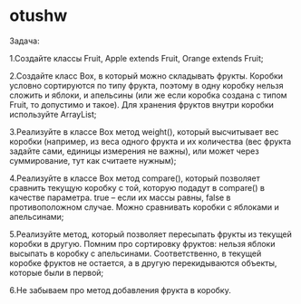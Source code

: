 # otushw
Задача:

1.Создайте классы Fruit, Apple extends Fruit, Orange extends Fruit;

2.Создайте класс Box, в который можно складывать фрукты. Коробки условно сортируются по типу фрукта, поэтому в одну коробку нельзя сложить и яблоки, и апельсины (или же если коробка создана с типом Fruit, то допустимо и такое). Для хранения фруктов внутри коробки используйте ArrayList;

3.Реализуйте в классе Box метод weight(), который высчитывает вес коробки (например, из веса одного фрукта и их количества (вес фрукта задайте сами, единицы измерения не важны), или может через суммирование, тут как считаете нужным);

4.Реализуйте в классе Box метод compare(), который позволяет сравнить текущую коробку с той, которую подадут в compare() в качестве параметра. true – если их массы равны, false в противоположном случае. Можно сравнивать коробки с яблоками и апельсинами;

5.Реализуйте метод, который позволяет пересыпать фрукты из текущей коробки в другую. Помним про сортировку фруктов: нельзя яблоки высыпать в коробку с апельсинами. Соответственно, в текущей коробке фруктов не остается, а в другую перекидываются объекты, которые были в первой;

6.Не забываем про метод добавления фрукта в коробку.